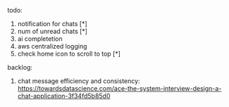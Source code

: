 todo:

1. notification for chats   [*]
2. num of unread chats    [*]
3. ai completetion   
4. aws centralized logging
5. check home icon to scroll to top [*]

backlog:

1. chat message efficiency and consistency: https://towardsdatascience.com/ace-the-system-interview-design-a-chat-application-3f34fd5b85d0 
